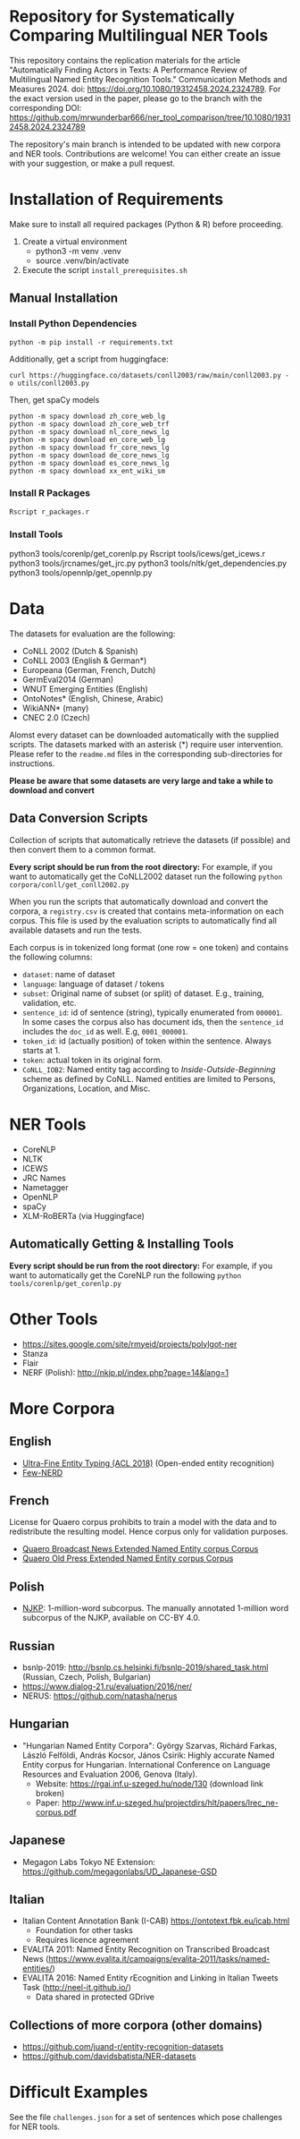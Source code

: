 # Repository for Systematically Comparing Multilingual NER Tools

This repository contains the replication materials for the article "Automatically Finding Actors in Texts: A Performance Review of Multilingual Named Entity Recognition Tools." Communication Methods and Measures 2024. doi: https://doi.org/10.1080/19312458.2024.2324789. For the exact version used in the paper, please go to the branch with the corresponding DOI: https://github.com/mrwunderbar666/ner_tool_comparison/tree/10.1080/19312458.2024.2324789

The repository's main branch is intended to be updated with new corpora and NER tools. Contributions are welcome! You can either create an issue with your suggestion, or make a pull request.


# Installation of Requirements

Make sure to install all required packages (Python & R) before proceeding.

1. Create a virtual environment
    - python3 -m venv .venv
    - source .venv/bin/activate
2. Execute the script `install_prerequisites.sh`

## Manual Installation

### Install Python Dependencies

```
python -m pip install -r requirements.txt
```

Additionally, get a script from huggingface:

```
curl https://huggingface.co/datasets/conll2003/raw/main/conll2003.py -o utils/conll2003.py
```

Then, get spaCy models

```
python -m spacy download zh_core_web_lg
python -m spacy download zh_core_web_trf
python -m spacy download nl_core_news_lg
python -m spacy download en_core_web_lg
python -m spacy download fr_core_news_lg
python -m spacy download de_core_news_lg
python -m spacy download es_core_news_lg
python -m spacy download xx_ent_wiki_sm
```

### Install R Packages
```
Rscript r_packages.r
```

### Install Tools

python3 tools/corenlp/get_corenlp.py
Rscript tools/icews/get_icews.r
python3 tools/jrcnames/get_jrc.py
python3 tools/nltk/get_dependencies.py
python3 tools/opennlp/get_opennlp.py


# Data

The datasets for evaluation are the following:

- CoNLL 2002 (Dutch & Spanish)
- CoNLL 2003 (English & German*)
- Europeana (German, French, Dutch)
- GermEval2014 (German)
- WNUT Emerging Entities (English)
- OntoNotes* (English, Chinese, Arabic)
- WikiANN* (many)
- CNEC 2.0 (Czech)

Alomst every dataset can be downloaded automatically with the supplied scripts. The datasets marked with an asterisk (*) require user intervention. Please refer to the `readme.md` files in the corresponding sub-directories for instructions.

**Please be aware that some datasets are very large and take a while to download and convert**

## Data Conversion Scripts

Collection of scripts that automatically retrieve the datasets (if possible) and then convert them to a common format. 

**Every script should be run from the root directory:** For example, if you want to automatically get the CoNLL2002 dataset run the following `python corpora/conll/get_conll2002.py`

When you run the scripts that automatically download and convert the corpora, a `registry.csv` is created that contains meta-information on each corpus. This file is used by the evaluation scripts to automatically find all available datasets and run the tests.

Each corpus is in tokenized long format (one row = one token) and contains the following columns:

- `dataset`: name of dataset
- `language`: language of dataset / tokens
- `subset`: Original name of subset (or split) of dataset. E.g., training, validation, etc.
- `sentence_id`: id of sentence (string), typically enumerated from `000001`. In some cases the corpus also has document ids, then the `sentence_id` includes the `doc_id` as well. E.g, `0001_000001`.
- `token_id`: id (actually position) of token within the sentence. Always starts at 1.
- `token`: actual token in its original form.
- `CoNLL_IOB2`: Named entity tag according to *Inside-Outside-Beginning* scheme as defined by CoNLL. Named entities are limited to Persons, Organizations, Location, and Misc. 

# NER Tools

- CoreNLP
- NLTK
- ICEWS
- JRC Names
- Nametagger
- OpenNLP
- spaCy
- XLM-RoBERTa (via Huggingface)

## Automatically Getting & Installing Tools

**Every script should be run from the root directory:** For example, if you want to automatically get the CoreNLP  run the following `python tools/corenlp/get_corenlp.py`

# Other Tools

- https://sites.google.com/site/rmyeid/projects/polylgot-ner
- Stanza
- Flair
- NERF (Polish): http://nkjp.pl/index.php?page=14&lang=1

# More Corpora

## English

- [Ultra-Fine Entity Typing (ACL 2018)](https://www.cs.utexas.edu/~eunsol/html_pages/open_entity.html) (Open-ended entity recognition)
- [Few-NERD](https://ningding97.github.io/fewnerd/)

## French

License for Quaero corpus prohibits to train a model with the data and to redistribute the resulting model. Hence corpus only for validation purposes.

- [Quaero Broadcast News Extended Named Entity corpus Corpus](http://catalog.elra.info/en-us/repository/browse/ELRA-S0349/)
- [Quaero Old Press Extended Named Entity corpus Corpus](http://catalog.elra.info/en-us/repository/browse/ELRA-W0073/)


## Polish

- [NJKP](http://nkjp.pl/index.php?page=14&lang=1): 1-million-word subcorpus. The manually annotated 1-million word subcorpus of the NJKP, available on CC-BY 4.0.

## Russian

- bsnlp-2019: http://bsnlp.cs.helsinki.fi/bsnlp-2019/shared_task.html (Russian, Czech, Polish, Bulgarian)
- https://www.dialog-21.ru/evaluation/2016/ner/
- NERUS: https://github.com/natasha/nerus

## Hungarian

- "Hungarian Named Entity Corpora": György Szarvas, Richárd Farkas, László Felföldi, András Kocsor, János Csirik: Highly accurate Named Entity corpus for Hungarian. International Conference on Language Resources and Evaluation 2006, Genova (Italy).
    - Website: https://rgai.inf.u-szeged.hu/node/130 (download link broken)
    - Paper: http://www.inf.u-szeged.hu/projectdirs/hlt/papers/lrec_ne-corpus.pdf

## Japanese

- Megagon Labs Tokyo NE Extension: https://github.com/megagonlabs/UD_Japanese-GSD

## Italian

- Italian Content Annotation Bank (I-CAB) https://ontotext.fbk.eu/icab.html
    - Foundation for other tasks
    - Requires licence agreement
- EVALITA 2011: Named Entity Recognition on Transcribed Broadcast News (https://www.evalita.it/campaigns/evalita-2011/tasks/named-entities/)
- EVALITA 2016: Named Entity rEcognition and Linking in Italian Tweets Task (http://neel-it.github.io/)
    - Data shared in protected GDrive

## Collections of more corpora (other domains)

- https://github.com/juand-r/entity-recognition-datasets
- https://github.com/davidsbatista/NER-datasets

# Difficult Examples

See the file `challenges.json` for a set of sentences which pose challenges for NER tools.
